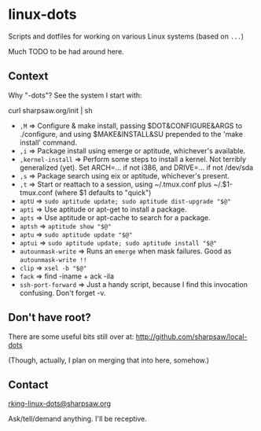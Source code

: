 linux-dots
==========

Scripts and dotfiles for working on various Linux systems (based on `...`)

Much TODO to be had around here.

Context
-------

Why "-dots"?  See the system I start with:

  curl sharpsaw.org/init | sh

<!--
Requires: https://github.com/sharpsaw/perl-dots (for its bin/bin-docs)
Update by having sharpsaw/perl-dots then yy@" on the next line:
jjV}k!bin-docs
-->
* `,M` ⇒ Configure & make install, passing $DOT\&CONFIGURE\&ARGS to ./configure, and using $MAKE\&INSTALL\&SU prepended to the 'make install' command.
* `,i` ⇒ Package install using emerge or aptitude, whichever's available.
* `,kernel-install` ⇒ Perform some steps to install a kernel. Not terribly generalized (yet). Set ARCH=… if not i386, and DRIVE=… if not /dev/sda
* `,s` ⇒ Package search using eix or aptitude, whichever's present.
* `,t` ⇒ Start or reattach to a session, using ~/.tmux.conf plus ~/.$1-tmux.conf (where $1 defaults to "quick")
* `aptU` ⇒ `sudo aptitude update; sudo aptitude dist-upgrade "$@"`
* `apti` ⇒ Use aptitude or apt-get to install a package.
* `apts` ⇒ Use aptitude or apt-cache to search for a package.
* `aptsh` ⇒ `aptitude show "$@"`
* `aptu` ⇒ `sudo aptitude update "$@"`
* `aptui` ⇒ `sudo aptitude update; sudo aptitude install "$@"`
* `autounmask-write` ⇒ Runs an `emerge` when mask failures. Good as `autounmask-write !!`
* `clip` ⇒ `xsel -b "$@"`
* `fack` ⇒ find -iname + ack -ila
* `ssh-port-forward` ⇒ Just a handy script, because I find this invocation confusing. Don't forget -v.

Don't have root?
----------------

There are some useful bits still over at: http://github.com/sharpsaw/local-dots

(Though, actually, I plan on merging that into here, somehow.)

Contact
-------

rking-linux-dots@sharpsaw.org

Ask/tell/demand anything. I'll be receptive.
